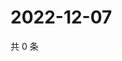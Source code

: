 # 2022-12-07

共 0 条

<!-- BEGIN WEIBO -->
<!-- 最后更新时间 Wed Dec 07 2022 20:08:33 GMT+0800 (China Standard Time) -->

<!-- END WEIBO -->
